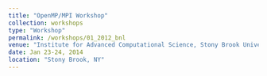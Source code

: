 ```yaml
---
title: "OpenMP/MPI Workshop"
collection: workshops
type: "Workshop"
permalink: /workshops/01_2012_bnl
venue: "Institute for Advanced Computational Science, Stony Brook University"
date: Jan 23-24, 2014
location: "Stony Brook, NY"
---
```


